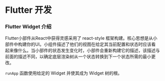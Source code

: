 # Flutter 开发

### Flutter Widget 介绍

Flutter小部件从React中获得灵感采用了 react-style 框架构建。核心思想是从小部件中构建你的UI。小组件描述了他们的视图在给定其当前配置和状态时应该看起来像什么。当小部件的状态发生变化时，小部件会重新构建它的描述，该描述与前面的描述不同，以确定底层渲染树从一个状态转换到下一个状态所需的最小更改。

`runApp` 函数使用给定的 Widget 并使其成为 Widget 树的根。

